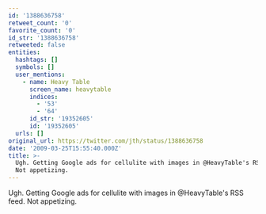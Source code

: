 ```yaml
---
id: '1388636758'
retweet_count: '0'
favorite_count: '0'
id_str: '1388636758'
retweeted: false
entities:
  hashtags: []
  symbols: []
  user_mentions:
    - name: Heavy Table
      screen_name: heavytable
      indices:
        - '53'
        - '64'
      id_str: '19352605'
      id: '19352605'
  urls: []
original_url: https://twitter.com/jth/status/1388636758
date: '2009-03-25T15:55:40.000Z'
title: >-
  Ugh. Getting Google ads for cellulite with images in @HeavyTable's RSS feed.
  Not appetizing.
---
```


Ugh. Getting Google ads for cellulite with images in @HeavyTable's RSS feed. Not appetizing.